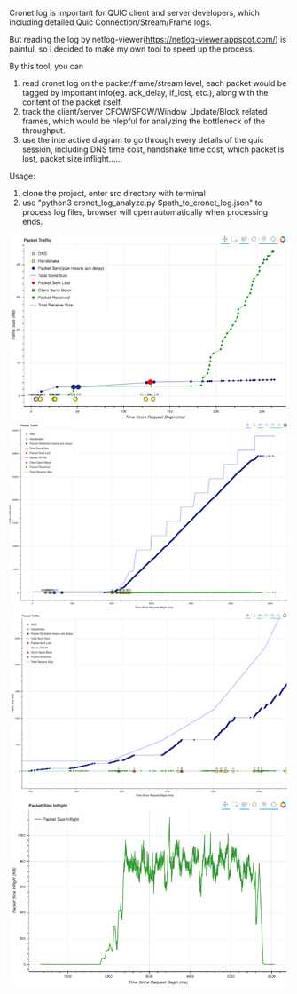 Cronet log is important for QUIC client and server developers, which including detailed Quic Connection/Stream/Frame logs.

But reading the log by netlog-viewer(https://netlog-viewer.appspot.com/) is painful, so I decided to make my own tool to speed up the process.

By this tool, you can
1) read cronet log on the packet/frame/stream level, each packet would be tagged by important info(eg. ack_delay, if_lost, etc.), along with the content of the packet itself.
2) track the client/server CFCW/SFCW/Window_Update/Block related frames, which would be hlepful for analyzing the bottleneck of the throughput.
3) use the interactive diagram to go through every details of the quic session, including DNS time cost, handshake time cost, which packet is lost, packet size inflight......

Usage:
1) clone the project, enter src directory with terminal
2) use "python3 cronet_log_analyze.py $path_to_cronet_log.json" to process log files, browser will open automatically when processing ends.


![image](https://github.com/snomile/Cronet-Quic-Log-Analytics/blob/master/resource/doc/packet_traffic_analyze.png)
![image](https://github.com/snomile/Cronet-Quic-Log-Analytics/blob/master/resource/doc/massive_send.png)
![image](https://github.com/snomile/Cronet-Quic-Log-Analytics/blob/master/resource/doc/block.png)
![image](https://github.com/snomile/Cronet-Quic-Log-Analytics/blob/master/resource/doc/packet_size_inflight.png)